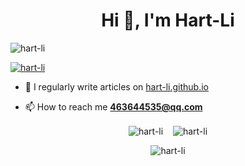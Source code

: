 <h1 align="center">Hi 👋, I'm Hart-Li</h1>
<p align="left"> <img src="https://komarev.com/ghpvc/?username=hart-li&label=Profile%20views&color=orange&style=flat" alt="hart-li" /> </p>

<p align="left"> <a href="https://github.com/ryo-ma/github-profile-trophy"><img src="https://github-profile-trophy.vercel.app/?username=hart-li&theme=discord&margin-w=20&margin-h=20&no-bg=true&title=MultiLanguage,Experience,Repositories&rank=SSS,SS,S,AAA,A,SECRET" alt="hart-li" /></a> </p>



- 📝 I regularly write articles on [hart-li.github.io](hart-li.github.io)

- 📫 How to reach me **463644535@qq.com**

<p align="center"><img align="center" src="https://github-readme-stats.vercel.app/api?username=hart-li&show_icons=true&locale=en" alt="hart-li" />&nbsp;&nbsp;&nbsp;&nbsp;<img align="center" src="https://github-readme-stats.vercel.app/api/top-langs?username=hart-li&show_icons=true&locale=en&layout=compact" alt="hart-li" /></p>

<p align="center"><img align="center" src="https://github-readme-streak-stats.herokuapp.com/?user=hart-li&" alt="hart-li" /></p>

